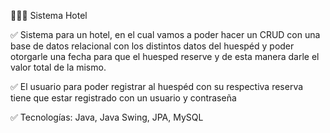 👨🏾‍💻 Sistema Hotel

✅ Sistema para un hotel, en el cual vamos a poder hacer un CRUD con una base de datos relacional con los distintos datos del huespéd y poder otorgarle una fecha para que el huesped reserve y de esta manera darle el valor total de la mismo.

✅ El usuario para poder registrar al huespéd con su respectiva reserva tiene que estar registrado con un usuario y contraseña

✅ Tecnologías: Java, Java Swing, JPA, MySQL
